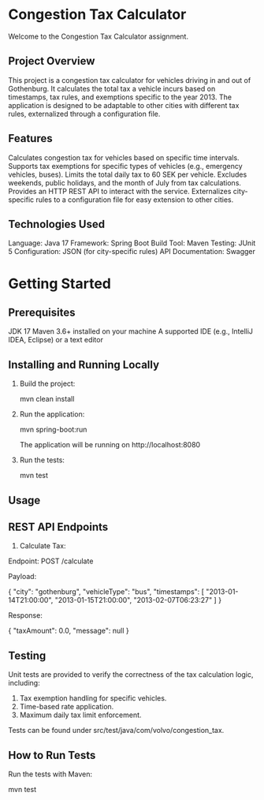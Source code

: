 # Congestion Tax Calculator

Welcome to the Congestion Tax Calculator assignment.

## Project Overview

This project is a congestion tax calculator for vehicles driving in and out of Gothenburg. It calculates the total tax a vehicle incurs based on timestamps, tax rules, and exemptions specific to the year 2013. The application is designed to be adaptable to other cities with different tax rules, externalized through a configuration file.

## Features

Calculates congestion tax for vehicles based on specific time intervals.
Supports tax exemptions for specific types of vehicles (e.g., emergency vehicles, buses).
Limits the total daily tax to 60 SEK per vehicle.
Excludes weekends, public holidays, and the month of July from tax calculations.
Provides an HTTP REST API to interact with the service.
Externalizes city-specific rules to a configuration file for easy extension to other cities.

## Technologies Used

Language: Java 17
Framework: Spring Boot
Build Tool: Maven
Testing: JUnit 5
Configuration: JSON (for city-specific rules)
API Documentation: Swagger

# Getting Started

## Prerequisites

JDK 17
Maven 3.6+ installed on your machine
A supported IDE (e.g., IntelliJ IDEA, Eclipse) or a text editor

## Installing and Running Locally

1. Build the project:
 
   mvn clean install
   
2. Run the application:

   mvn spring-boot:run
   
   The application will be running on http://localhost:8080
   
3. Run the tests:

   mvn test
   
## Usage

## REST API Endpoints

1. Calculate Tax:

Endpoint: POST /calculate

Payload:

{
  "city": "gothenburg",
  "vehicleType": "bus",
  "timestamps": [
    "2013-01-14T21:00:00",
    "2013-01-15T21:00:00",
    "2013-02-07T06:23:27"
  ]
}

Response:

{
    "taxAmount": 0.0,
    "message": null
}

## Testing
Unit tests are provided to verify the correctness of the tax calculation logic, including:

1. Tax exemption handling for specific vehicles.
2. Time-based rate application.
3. Maximum daily tax limit enforcement.

Tests can be found under src/test/java/com/volvo/congestion_tax.

## How to Run Tests
Run the tests with Maven:

mvn test
